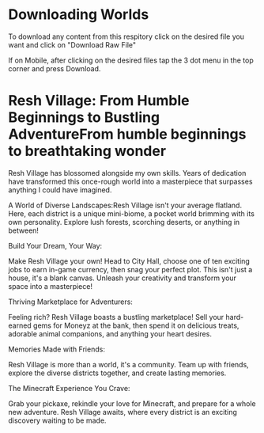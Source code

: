 # Downloading Worlds
To download any content from this respitory click on the desired file you want and click on "Download Raw File"

If on Mobile, after clicking on the desired files tap the 3 dot menu in the top corner and press Download.

# Resh Village: From Humble Beginnings to Bustling AdventureFrom humble beginnings to breathtaking wonder

Resh Village has blossomed alongside my own skills. Years of dedication have transformed this once-rough world into a masterpiece that surpasses anything I could have imagined.

A World of Diverse Landscapes:Resh Village isn't your average flatland. Here, each district is a unique mini-biome, a pocket world brimming with its own personality. Explore lush forests, scorching deserts, or anything in between!

 Build Your Dream, Your Way:

Make Resh Village your own! Head to City Hall, choose one of ten exciting jobs to earn in-game currency, then snag your perfect plot. This isn't just a house, it's a blank canvas. Unleash your creativity and transform your space into a masterpiece!
 
 Thriving Marketplace for Adventurers:
 
Feeling rich? Resh Village boasts a bustling marketplace! Sell your hard-earned gems for Moneyz at the bank, then spend it on delicious treats, adorable animal companions, and anything your heart desires.

Memories Made with Friends:

Resh Village is more than a world, it's a community. Team up with friends, explore the diverse districts together, and create lasting memories.

The Minecraft Experience You Crave:

Grab your pickaxe, rekindle your love for Minecraft, and prepare for a whole new adventure. Resh Village awaits, where every district is an exciting discovery waiting to be made.
